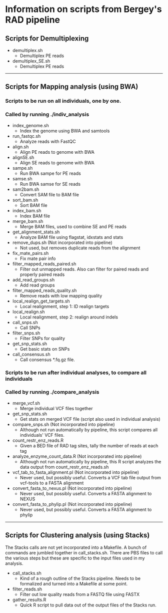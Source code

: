 # Information on scripts from Bergey's RAD pipeline

## Scripts for Demultiplexing

* demultiplex.sh
    - Demultiplex PE reads
* demultiplex\_SE.sh
    - Demultiplex PE reads

---

## Scripts for Mapping analysis (using BWA)

### Scripts to be run on all individuals, one by one.
### Called by running ./indiv_analysis

* index\_genome.sh
    - Index the genome using BWA and samtools
* run\_fastqc.sh
    - Analyze reads with FastQC
* align.sh
    - Align PE reads to genome with BWA
* alignSE.sh
    - Align SE reads to genome with BWA
* sampe.sh
    - Run BWA sampe for PE reads
* samse.sh
    - Run BWA samse for SE reads
* sam2bam.sh
    - Convert SAM file to BAM file
* sort\_bam.sh
    - Sort BAM file
* index\_bam.sh
    - Index BAM file
* merge\_bam.sh
    - Merge BAM files, used to combine SE and PE reads
* get\_alignment\_stats.sh
    - Analyze BAM file using flagstat, idxstats and stats
* remove\_dups.sh (Not incorporated into pipeline)
    - Not used, but removes duplicate reads from the alignment
* fix\_mate\_pairs.sh
    - Fix mate pair info
* filter\_mapped\_reads\_paired.sh
    - Filter out unmapped reads. Also can filter for paired reads and properly paired reads
* add\_read\_groups.sh
    - Add read groups
* filter\_mapped\_reads\_quality.sh
    - Remove reads with low mapping quality
* local\_realign\_get\_targets.sh
    - Local realignment, step 1: ID realign targets
* local\_realign.sh
    - Local realignment, step 2: realign around indels
* call\_snps.sh
    - Call SNPs
* filter\_snps.sh
    - Filter SNPs for quality
* get\_snp\_stats.sh
    - Get basic stats on SNPs
* call_consensus.sh
    - Call consensus *.fq.gz file.

### Scripts to be run after individual analyses, to compare all individuals
### Called by running ./compare_analysis

* merge\_vcf.sh
    - Merge individual VCF files together
* get\_snp\_stats.sh
    - Get stats on merged VCF file (script also used in individual analysis)
* compare\_snps.sh (Not incorporated into pipeline)
    - Although not run automatically by pipeline, this script compares all individuals' VCF files.
* count\_restr\_enz\_reads.R
    - Given a BED file of RAD tag sites, tally the number of reads at each tag
* analyze\_enzyme\_count\_data.R (Not incorporated into pipeline)
	- Although not run automatically by pipeline, this R script analyzes the data output from count\_restr\_enz\_reads.sh
* vcf\_tab\_to\_fasta\_alignment.pl (Not incorporated into pipeline)
    - Never used, but possibly useful. Converts a VCF tab file output from vcf-tools to a FASTA alignment
* convert\_fasta\_to\_nexus.pl (Not incorporated into pipeline)
    - Never used, but possibly useful. Converts a FASTA alignment to NEXUS
* convert\_fasta\_to\_phylip.pl (Not incorporated into pipeline)
    - Never used, but possibly useful. Converts a FASTA alignment to phylip

---

## Scripts for Clustering analysis (using Stacks)

The Stacks calls are not yet incorporated into a Makefile. A bunch of commands are jumbled together in call_stacks.sh. There are PBS files to call the various steps but these are specific to the input files used in my analysis.

* call\_stacks.sh
    - Kind of a rough outline of the Stacks pipeline. Needs to be formalized and turned into a Makefile at some point.
* filter\_reads.sh
    - Filter out low quality reads from a FASTQ file using FASTX
* gather\_results.R
    - Quick R script to pull data out of the output files of the Stacks run. 
